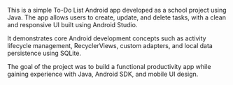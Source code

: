 This is a simple To-Do List Android app developed as a school project using Java. The app allows users to create, update, and delete tasks, with a clean and responsive UI built using Android Studio.

It demonstrates core Android development concepts such as activity lifecycle management, RecyclerViews, custom adapters, and local data persistence using SQLite.

The goal of the project was to build a functional productivity app while gaining experience with Java, Android SDK, and mobile UI design.
